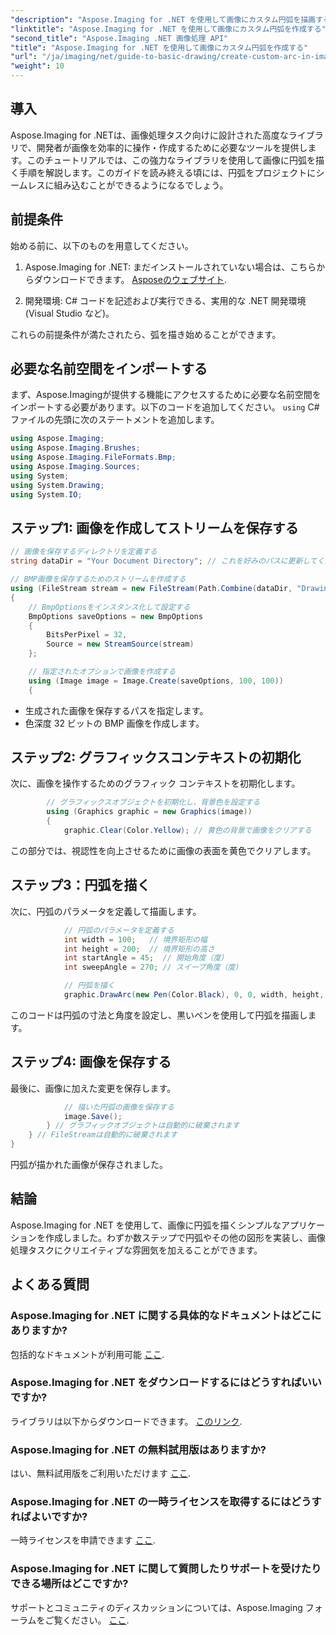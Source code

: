 ```yaml
---
"description": "Aspose.Imaging for .NET を使用して画像にカスタム円弧を描画する方法を学びます。ステップバイステップの手順に従って、画像の設定、グラフィックスコンテキストの初期化、円弧パラメータの定義、そして最終出力の保存を行います。"
"linktitle": "Aspose.Imaging for .NET を使用して画像にカスタム円弧を作成する"
"second_title": "Aspose.Imaging .NET 画像処理 API"
"title": "Aspose.Imaging for .NET を使用して画像にカスタム円弧を作成する"
"url": "/ja/imaging/net/guide-to-basic-drawing/create-custom-arc-in-images/"
"weight": 10
---
```


## 導入

Aspose.Imaging for .NETは、画像処理タスク向けに設計された高度なライブラリで、開発者が画像を効率的に操作・作成するために必要なツールを提供します。このチュートリアルでは、この強力なライブラリを使用して画像に円弧を描く手順を解説します。このガイドを読み終える頃には、円弧をプロジェクトにシームレスに組み込むことができるようになるでしょう。

## 前提条件

始める前に、以下のものを用意してください。

1. Aspose.Imaging for .NET: まだインストールされていない場合は、こちらからダウンロードできます。 [Asposeのウェブサイト](https://releases。aspose.com/imaging/net/).

2. 開発環境: C# コードを記述および実行できる、実用的な .NET 開発環境 (Visual Studio など)。

これらの前提条件が満たされたら、弧を描き始めることができます。

## 必要な名前空間をインポートする

まず、Aspose.Imagingが提供する機能にアクセスするために必要な名前空間をインポートする必要があります。以下のコードを追加してください。 `using` C# ファイルの先頭に次のステートメントを追加します。

```csharp
using Aspose.Imaging;
using Aspose.Imaging.Brushes;
using Aspose.Imaging.FileFormats.Bmp;
using Aspose.Imaging.Sources;
using System;
using System.Drawing;
using System.IO;
```

## ステップ1: 画像を作成してストリームを保存する

```csharp
// 画像を保存するディレクトリを定義する
string dataDir = "Your Document Directory"; // これを好みのパスに更新してください

// BMP画像を保存するためのストリームを作成する
using (FileStream stream = new FileStream(Path.Combine(dataDir, "DrawingArc_out.bmp"), FileMode.Create))
{
    // BmpOptionsをインスタンス化して設定する
    BmpOptions saveOptions = new BmpOptions
    {
        BitsPerPixel = 32,
        Source = new StreamSource(stream)
    };

    // 指定されたオプションで画像を作成する
    using (Image image = Image.Create(saveOptions, 100, 100))
    {
```

- 生成された画像を保存するパスを指定します。
- 色深度 32 ビットの BMP 画像を作成します。

## ステップ2: グラフィックスコンテキストの初期化

次に、画像を操作するためのグラフィック コンテキストを初期化します。

```csharp
        // グラフィックスオブジェクトを初期化し、背景色を設定する
        using (Graphics graphic = new Graphics(image))
        {
            graphic.Clear(Color.Yellow); // 黄色の背景で画像をクリアする
```

この部分では、視認性を向上させるために画像の表面を黄色でクリアします。

## ステップ3：円弧を描く

次に、円弧のパラメータを定義して描画します。

```csharp
            // 円弧のパラメータを定義する
            int width = 100;   // 境界矩形の幅
            int height = 200;  // 境界矩形の高さ
            int startAngle = 45;  // 開始角度（度）
            int sweepAngle = 270; // スイープ角度（度）

            // 円弧を描く
            graphic.DrawArc(new Pen(Color.Black), 0, 0, width, height, startAngle, sweepAngle);
```

このコードは円弧の寸法と角度を設定し、黒いペンを使用して円弧を描画します。

## ステップ4: 画像を保存する

最後に、画像に加えた変更を保存します。

```csharp
            // 描いた円弧の画像を保存する
            image.Save();
        } // グラフィックオブジェクトは自動的に破棄されます
    } // FileStreamは自動的に破棄されます
}
```

円弧が描かれた画像が保存されました。

## 結論

Aspose.Imaging for .NET を使用して、画像に円弧を描くシンプルなアプリケーションを作成しました。わずか数ステップで円弧やその他の図形を実装し、画像処理タスクにクリエイティブな雰囲気を加えることができます。

## よくある質問

### Aspose.Imaging for .NET に関する具体的なドキュメントはどこにありますか?

包括的なドキュメントが利用可能 [ここ](https://reference。aspose.com/imaging/net/).

### Aspose.Imaging for .NET をダウンロードするにはどうすればいいですか?

ライブラリは以下からダウンロードできます。 [このリンク](https://releases。aspose.com/imaging/net/).

### Aspose.Imaging for .NET の無料試用版はありますか?

はい、無料試用版をご利用いただけます [ここ](https://releases。aspose.com/).

### Aspose.Imaging for .NET の一時ライセンスを取得するにはどうすればよいですか?

一時ライセンスを申請できます [ここ](https://purchase。conholdate.com/temporary-license/).

### Aspose.Imaging for .NET に関して質問したりサポートを受けたりできる場所はどこですか?

サポートとコミュニティのディスカッションについては、Aspose.Imaging フォーラムをご覧ください。 [ここ](https://forum。aspose.com/).